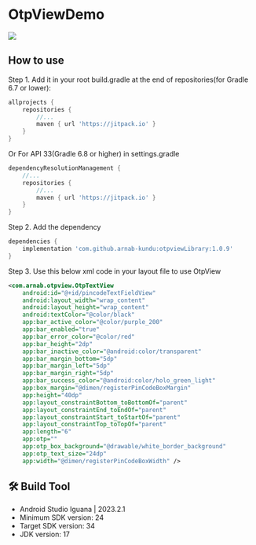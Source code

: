 # OtpViewDemo

[![](https://jitpack.io/v/arnab-kundu/otpviewLibrary.svg)](https://jitpack.io/#arnab-kundu/otpviewLibrary)

## How to use

Step 1. Add it in your root build.gradle at the end of repositories(for Gradle 6.7 or lower):

```groovy
allprojects {
    repositories {
        //...
        maven { url 'https://jitpack.io' }
    }
}
```

Or For API 33(Gradle 6.8 or higher) in settings.gradle

```groovy
dependencyResolutionManagement {
    //...
    repositories {
        //...
        maven { url 'https://jitpack.io' }
    }
}
```

Step 2. Add the dependency

```groovy
dependencies {
    implementation 'com.github.arnab-kundu:otpviewLibrary:1.0.9'
}
```

Step 3. Use this below xml code in your layout file to use OtpView
```xml
<com.arnab.otpview.OtpTextView
    android:id="@+id/pincodeTextFieldView"
    android:layout_width="wrap_content"
    android:layout_height="wrap_content"
    android:textColor="@color/black"
    app:bar_active_color="@color/purple_200"
    app:bar_enabled="true"
    app:bar_error_color="@color/red"
    app:bar_height="2dp"
    app:bar_inactive_color="@android:color/transparent"
    app:bar_margin_bottom="5dp"
    app:bar_margin_left="5dp"
    app:bar_margin_right="5dp"
    app:bar_success_color="@android:color/holo_green_light"
    app:box_margin="@dimen/registerPinCodeBoxMargin"
    app:height="40dp"
    app:layout_constraintBottom_toBottomOf="parent"
    app:layout_constraintEnd_toEndOf="parent"
    app:layout_constraintStart_toStartOf="parent"
    app:layout_constraintTop_toTopOf="parent"
    app:length="6"
    app:otp=""
    app:otp_box_background="@drawable/white_border_background"
    app:otp_text_size="24dp"
    app:width="@dimen/registerPinCodeBoxWidth" />
```


## :hammer_and_wrench: Build Tool

- Android Studio Iguana | 2023.2.1
- Minimum SDK version: 24
- Target SDK version: 34
- JDK version: 17
